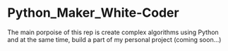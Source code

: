 # Python_Maker_White-Coder
The main porpoise of this rep is create complex algorithms using Python and at the same time, build a part of my personal project (coming soon...) 
